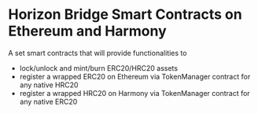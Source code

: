 # Horizon Bridge Smart Contracts on Ethereum and Harmony
A set smart contracts that will provide functionalities to
* lock/unlock and mint/burn ERC20/HRC20 assets
* register a wrapped ERC20 on Ethereum via TokenManager contract for any native HRC20
* register a wrapped HRC20 on Harmony via TokenManager contract for any native ERC20 
